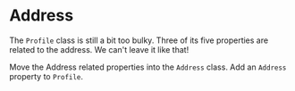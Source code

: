 ﻿---
Title: Address
CodeTask: 30_address.csharp.csx
---

# Address

The `Profile` class is still a bit too bulky. Three of its five properties are related to the address. We can't leave it like that!

Move the Address related properties into the `Address` class. Add an `Address` property to `Profile`.